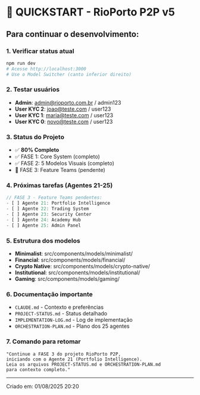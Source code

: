 # 🚀 QUICKSTART - RioPorto P2P v5

## Para continuar o desenvolvimento:

### 1. Verificar status atual
```bash
npm run dev
# Acesse http://localhost:3000
# Use o Model Switcher (canto inferior direito)
```

### 2. Testar usuários
- **Admin**: admin@rioporto.com.br / admin123
- **User KYC 2**: joao@teste.com / user123
- **User KYC 1**: maria@teste.com / user123
- **User KYC 0**: novo@teste.com / user123

### 3. Status do Projeto
- ✅ **80% Completo**
- ✅ FASE 1: Core System (completo)
- ✅ FASE 2: 5 Modelos Visuais (completo)
- 🚧 FASE 3: Feature Teams (pendente)

### 4. Próximas tarefas (Agentes 21-25)
```typescript
// FASE 3 - Feature Teams pendentes:
- [ ] Agente 21: Portfolio Intelligence
- [ ] Agente 22: Trading System  
- [ ] Agente 23: Security Center
- [ ] Agente 24: Academy Hub
- [ ] Agente 25: Admin Panel
```

### 5. Estrutura dos modelos
- **Minimalist**: src/components/models/minimalist/
- **Financial**: src/components/models/financial/
- **Crypto Native**: src/components/models/crypto-native/
- **Institutional**: src/components/models/institutional/
- **Gaming**: src/components/models/gaming/

### 6. Documentação importante
- `CLAUDE.md` - Contexto e preferências
- `PROJECT-STATUS.md` - Status detalhado
- `IMPLEMENTATION-LOG.md` - Log de implementação
- `ORCHESTRATION-PLAN.md` - Plano dos 25 agentes

### 7. Comando para retomar
```
"Continue a FASE 3 do projeto RioPorto P2P, 
iniciando com o Agente 21 (Portfolio Intelligence). 
Leia os arquivos PROJECT-STATUS.md e ORCHESTRATION-PLAN.md 
para contexto completo."
```

---
Criado em: 01/08/2025 20:20